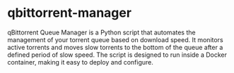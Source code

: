 # qbittorrent-manager
qBittorrent Queue Manager is a Python script that automates the management of your torrent queue based on download speed. It monitors active torrents and moves slow torrents to the bottom of the queue after a defined period of slow speed. The script is designed to run inside a Docker container, making it easy to deploy and configure.
